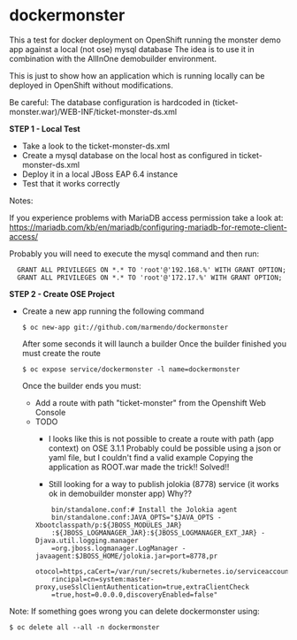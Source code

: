 # dockermonster
This a test for docker deployment on OpenShift running the monster demo app against a local (not ose) mysql database
The idea is to use it in combination with the AllInOne demobuilder environment.

This is just to show how an application which is running locally can be deployed in OpenShift without modifications.

Be careful: The database configuration is hardcoded in (ticket-monster.war)/WEB-INF/ticket-monster-ds.xml

**STEP 1 - Local Test**

- Take a look to the ticket-monster-ds.xml
- Create a mysql database on the local host as configured in ticket-monster-ds.xml
- Deploy it in a local JBoss EAP 6.4 instance
- Test that it works correctly

Notes:

If you experience problems with MariaDB access permission take a look at:
  https://mariadb.com/kb/en/mariadb/configuring-mariadb-for-remote-client-access/
  
Probably you will need to execute the mysql command and then run:
```
  GRANT ALL PRIVILEGES ON *.* TO 'root'@'192.168.%' WITH GRANT OPTION;
  GRANT ALL PRIVILEGES ON *.* TO 'root'@'172.17.%' WITH GRANT OPTION;
```
**STEP 2 - Create OSE Project**

- Create a new app running the following command

   `$ oc new-app git://github.com/marmendo/dockermonster`

   After some seconds it will launch a builder
   Once the builder finished you must create the route

   `$ oc expose service/dockermonster -l name=dockermonster`

   Once the builder ends you must:
   - Add a route with path "ticket-monster" from the Openshift Web Console
   - TODO
       - I looks like this is not possible to create a route with path (app context) on OSE 3.1.1
          Probably could be possible using a json or yaml file, but I couldn't find a valid example
          Copying the application as ROOT.war made the trick!!   Solved!!

       - Still looking for a way to publish jolokia (8778) service (it works ok in demobuilder monster app) Why??
       ```
           bin/standalone.conf:# Install the Jolokia agent      
           bin/standalone.conf:JAVA_OPTS="$JAVA_OPTS -Xbootclasspath/p:${JBOSS_MODULES_JAR}
           :${JBOSS_LOGMANAGER_JAR}:${JBOSS_LOGMANAGER_EXT_JAR} -Djava.util.logging.manager
           =org.jboss.logmanager.LogManager -javaagent:$JBOSS_HOME/jolokia.jar=port=8778,pr
           otocol=https,caCert=/var/run/secrets/kubernetes.io/serviceaccount/ca.crt,clientP
           rincipal=cn=system:master-proxy,useSslClientAuthentication=true,extraClientCheck
           =true,host=0.0.0.0,discoveryEnabled=false" 
        ```
Note: If something goes wrong you can delete dockermonster using:

`$ oc delete all --all -n dockermonster`


